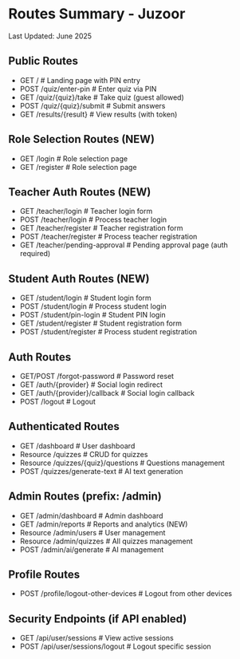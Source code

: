 # Routes Summary - Juzoor

Last Updated: June 2025

## Public Routes

-   GET / # Landing page with PIN entry
-   POST /quiz/enter-pin # Enter quiz via PIN
-   GET /quiz/{quiz}/take # Take quiz (guest allowed)
-   POST /quiz/{quiz}/submit # Submit answers
-   GET /results/{result} # View results (with token)

## Role Selection Routes (NEW)

-   GET /login # Role selection page
-   GET /register # Role selection page

## Teacher Auth Routes (NEW)

-   GET /teacher/login # Teacher login form
-   POST /teacher/login # Process teacher login
-   GET /teacher/register # Teacher registration form
-   POST /teacher/register # Process teacher registration
-   GET /teacher/pending-approval # Pending approval page (auth required)

## Student Auth Routes (NEW)

-   GET /student/login # Student login form
-   POST /student/login # Process student login
-   POST /student/pin-login # Student PIN login
-   GET /student/register # Student registration form
-   POST /student/register # Process student registration

## Auth Routes

-   GET/POST /forgot-password # Password reset
-   GET /auth/{provider} # Social login redirect
-   GET /auth/{provider}/callback # Social login callback
-   POST /logout # Logout

## Authenticated Routes

-   GET /dashboard # User dashboard
-   Resource /quizzes # CRUD for quizzes
-   Resource /quizzes/{quiz}/questions # Questions management
-   POST /quizzes/generate-text # AI text generation

## Admin Routes (prefix: /admin)

-   GET /admin/dashboard # Admin dashboard
-   GET /admin/reports # Reports and analytics (NEW)
-   Resource /admin/users # User management
-   Resource /admin/quizzes # All quizzes management
-   POST /admin/ai/generate # AI management

## Profile Routes

-   POST /profile/logout-other-devices # Logout from other devices

## Security Endpoints (if API enabled)

-   GET /api/user/sessions # View active sessions
-   POST /api/user/sessions/logout # Logout specific session
